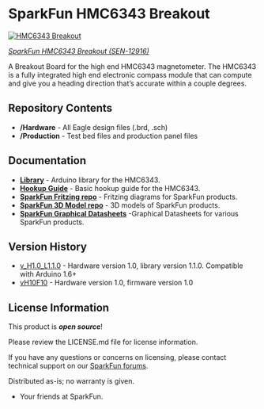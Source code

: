 SparkFun HMC6343 Breakout
=========================

[![HMC6343 Breakout](https://cdn.sparkfun.com/assets/learn_tutorials/2/6/5/hmc6343_angled.jpg)](https://www.sparkfun.com/products/12916)

[*SparkFun HMC6343 Breakout (SEN-12916)*](https://www.sparkfun.com/products/12916)

A Breakout Board for the high end HMC6343 magnetometer.
The HMC6343 is a fully integrated high end electronic compass module that can compute and give you a heading direction that’s accurate within a couple degrees.

Repository Contents
-------------------
* **/Hardware** - All Eagle design files (.brd, .sch)
* **/Production** - Test bed files and production panel files


Documentation
--------------
* **[Library](https://github.com/sparkfun/SparkFun_HMC6343_Arduino_Library)** - Arduino library for the HMC6343.
* **[Hookup Guide](https://learn.sparkfun.com/tutorials/hmc6343-3-axis-compass-hookup-guide)** - Basic hookup guide for the HMC6343.
* **[SparkFun Fritzing repo](https://github.com/sparkfun/Fritzing_Parts)** - Fritzing diagrams for SparkFun products.
* **[SparkFun 3D Model repo](https://github.com/sparkfun/3D_Models)** - 3D models of SparkFun products. 
* **[SparkFun Graphical Datasheets](https://github.com/sparkfun/Graphical_Datasheets)** -Graphical Datasheets for various SparkFun products.


Version History
---------------

* [v_H1.0_L1.1.0](https://github.com/sparkfun/HMC6343_Breakout/tree/v_H1.0_L1.1.0) - Hardware version 1.0, library version 1.1.0. Compatible with Arduino 1.6+ 
* [vH10F10](https://github.com/sparkfun/HMC6343_Breakout/tree/vH10F10) - Hardware version 1.0, firmware version 1.0


License Information
-------------------

This product is _**open source**_! 

Please review the LICENSE.md file for license information. 

If you have any questions or concerns on licensing, please contact technical support on our [SparkFun forums](https://forum.sparkfun.com/viewforum.php?f=152).

Distributed as-is; no warranty is given.

- Your friends at SparkFun.
